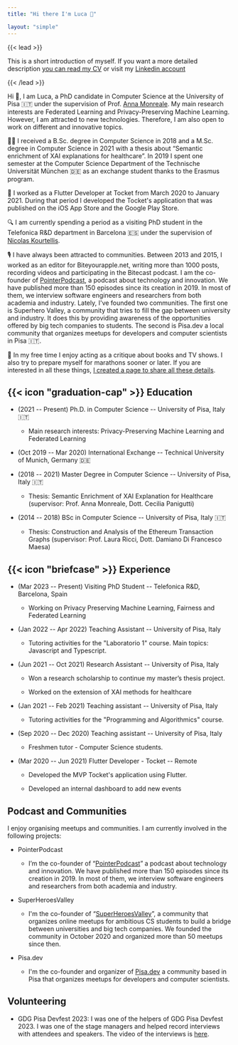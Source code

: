 ```yaml
---
title: "Hi there I'm Luca 👋"

layout: "simple"
---
```


{{< lead >}}

This is a short introduction of myself. If you want a more detailed description [you can read my CV](/CV.pdf) or visit my [Linkedin account](https://www.linkedin.com/in/lucacorbucci/)

{{< /lead >}}

Hi 👋, I am Luca, a PhD candidate in Computer Science at the University of Pisa 🇮🇹 under the supervision of Prof. [Anna Monreale](https://scholar.google.com/citations?hl=en&user=bA-rXeUAAAAJ). My main research interests are Federated Learning and Privacy-Preserving Machine Learning. However, I am attracted to new technologies. Therefore, I am also open to work on different and innovative topics.

🧑‍🎓 I received a B.Sc. degree in Computer Science in 2018 and a M.Sc. degree in Computer Science in 2021 with a thesis about “Semantic enrichment of XAI explanations for healthcare”. In 2019 I spent one semester at the Computer Science Department of the Technische Universität München 🇩🇪 as an exchange student thanks to the Erasmus program.

📱 I worked as a Flutter Developer at Tocket from March 2020 to January 2021. During that period I developed the Tocket's application that was published on the iOS App Store and the Google Play Store.

🔍 I am currently spending a period as a visiting PhD student in the Telefonica R&D department in Barcelona 🇪🇸 under the supervision of [Nicolas Kourtellis](https://scholar.google.com/citations?user=Q5oWwiQAAAAJ&hl=en&oi=ao).

🎙 I have always been attracted to communities. Between 2013 and 2015, I worked as an editor for Biteyourapple.net, writing more than 1000 posts, recording videos and participating in the Bitecast podcast. I am the co-founder of [PointerPodcast](https://pointerpodcast.it/), a podcast about technology and innovation. We have published more than 150 episodes since its creation in 2019. In most of them, we interview software engineers and researchers from both academia and industry. Lately, I've founded two communities. The first one is Superhero Valley, a community that tries to fill the gap between university and industry. It does this by providing awareness of the opportunities offered by big tech companies to students. The second is Pisa.dev a local community that organizes meetups for developers and computer scientists in Pisa 🇮🇹.

🍦 In my free time I enjoy acting as a critique about books and TV shows. I also try to prepare myself for marathons sooner or later. If you are interested in all these things, [I created a page to share all these details](/picks/).

## {{< icon "graduation-cap" >}}&nbsp;Education

- (2021 -- Present) Ph.D. in Computer Science -- University of Pisa, Italy 🇮🇹

  - Main research interests: Privacy-Preserving Machine Learning and Federated Learning

- (Oct 2019 -- Mar 2020) International Exchange -- Technical University of Munich, Germany 🇩🇪

- (2018 -- 2021) Master Degree in Computer Science -- University of Pisa, Italy 🇮🇹

  - Thesis: Semantic Enrichment of XAI Explanation for Healthcare (supervisor: Prof. Anna Monreale, Dott. Cecilia Panigutti)

- (2014 -- 2018) BSc in Computer Science -- University of Pisa, Italy 🇮🇹

  - Thesis: Construction and Analysis of the Ethereum Transaction Graphs (supervisor: Prof. Laura Ricci, Dott. Damiano Di Francesco Maesa)

## {{< icon "briefcase" >}} Experience

- (Mar 2023 -- Present) Visiting PhD Student -- Telefonica R&D, Barcelona, Spain

  - Working on Privacy Preserving Machine Learning, Fairness and Federated Learning

- (Jan 2022 -- Apr 2022) Teaching Assistant -- University of Pisa, Italy

  - Tutoring activities for the "Laboratorio 1" course. Main topics: Javascript and Typescript.

- (Jun 2021 -- Oct 2021) Research Assistant -- University of Pisa, Italy

  - Won a research scholarship to continue my master’s thesis project.

  - Worked on the extension of XAI methods for healthcare

- (Jan 2021 -- Feb 2021) Teaching assistant -- University of Pisa, Italy

  - Tutoring activities for the "Programming and Algorithmics" course.

- (Sep 2020 -- Dec 2020) Teaching assistant -- University of Pisa, Italy

  - Freshmen tutor - Computer Science students.

- (Mar 2020 -- Jun 2021) Flutter Developer - Tocket -- Remote

  - Developed the MVP Tocket's application using Flutter.

  - Developed an internal dashboard to add new events

## Podcast and Communities

I enjoy organising meetups and communities. I am currently involved in the following projects:

- PointerPodcast

  - I’m the co-founder of “[PointerPodcast](https://pointerpodcast.it/)” a podcast about technology and innovation. We have published more than 150 episodes since its creation in 2019. In most of them, we interview software engineers and researchers from both academia and industry.

- SuperHeroesValley

  - I'm the co-founder of “[SuperHeroesValley](https://www.superheroesvalley.fun/)”, a community that organizes online meetups for ambitious CS students to build a bridge between universities and big tech companies. We founded the community in October 2020 and organized more than 50 meetups since then.

- Pisa.dev

  - I'm the co-founder and organizer of [Pisa.dev](https://www.pisa.dev) a community based in Pisa that organizes meetups for developers and computer scientists.

## Volunteering

- GDG Pisa Devfest 2023: I was one of the helpers of GDG Pisa Devfest 2023. I was one of the stage managers and helped record interviews with attendees and speakers. The video of the interviews is [here](https://www.youtube.com/watch?v=0abyLm5x7yg).

